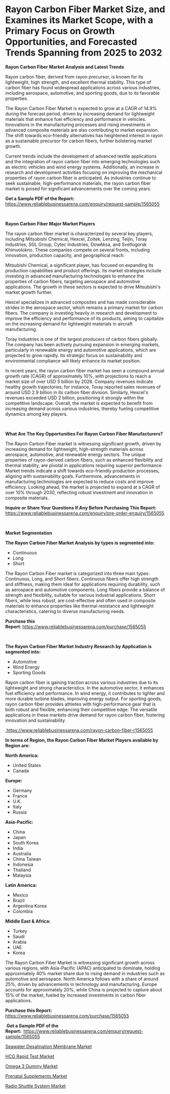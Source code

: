 <p><h1>Rayon Carbon Fiber Market Size, and Examines its Market Scope, with a Primary Focus on Growth Opportunities, and Forecasted Trends Spanning from 2025 to 2032</h1></p><p><strong>Rayon Carbon Fiber Market Analysis and Latest Trends</strong></p>
<p><p>Rayon carbon fiber, derived from rayon precursor, is known for its lightweight, high strength, and excellent thermal stability. This type of carbon fiber has found widespread applications across various industries, including aerospace, automotive, and sporting goods, due to its favorable properties.</p><p>The Rayon Carbon Fiber Market is expected to grow at a CAGR of 14.9% during the forecast period, driven by increasing demand for lightweight materials that enhance fuel efficiency and performance in vehicles. Innovations in the manufacturing processes and rising investments in advanced composite materials are also contributing to market expansion. The shift towards eco-friendly alternatives has heightened interest in rayon as a sustainable precursor for carbon fibers, further bolstering market growth.</p><p>Current trends include the development of advanced textile applications and the integration of rayon carbon fiber into emerging technologies such as electric vehicles and wind energy systems. Additionally, an increase in research and development activities focusing on improving the mechanical properties of rayon carbon fiber is anticipated. As industries continue to seek sustainable, high-performance materials, the rayon carbon fiber market is poised for significant advancements over the coming years.</p></p>
<p><strong>Get a Sample PDF of the Report:&nbsp;</strong> <a href="https://www.reliablebusinessarena.com/enquiry/request-sample/1565055?utm_campaign=2039&utm_medium=2&utm_source=Github&utm_content=ia&utm_term=30012025&utm_id=rayon-carbon-fiber">https://www.reliablebusinessarena.com/enquiry/request-sample/1565055</a></p>
<p>&nbsp;</p>
<p><strong>Rayon Carbon Fiber Major Market Players</strong></p>
<p><p>The rayon carbon fiber market is characterized by several key players, including Mitsubishi Chemical, Hexcel, Zoltek, Lenzing, Teijin, Toray Industries, SGL Group, Cytec Industries, DowAksa, and Svetlogorsk Khimvolokno. These companies compete on several fronts, including innovation, production capacity, and geographical reach.</p><p>Mitsubishi Chemical, a significant player, has focused on expanding its production capabilities and product offerings. Its market strategies include investing in advanced manufacturing technologies to enhance the properties of carbon fibers, targeting aerospace and automotive applications. The growth in these sectors is expected to drive Mitsubishi's market growth further.</p><p>Hexcel specializes in advanced composites and has made considerable strides in the aerospace sector, which remains a primary market for carbon fibers. The company is investing heavily in research and development to improve the efficiency and performance of its products, aiming to capitalize on the increasing demand for lightweight materials in aircraft manufacturing.</p><p>Toray Industries is one of the largest producers of carbon fibers globally. The company has been actively pursuing expansion in emerging markets, particularly in renewable energy and automotive applications, which are projected to grow rapidly. Its strategic focus on sustainability and environmental compliance will likely enhance its market position.</p><p>In recent years, the rayon carbon fiber market has seen a compound annual growth rate (CAGR) of approximately 10%, with projections to reach a market size of over USD 5 billion by 2028. Company revenues indicate healthy growth trajectories; for instance, Toray reported sales revenues of around USD 2.9 billion in its carbon fiber division. Similarly, Hexcel's revenues exceeded USD 2 billion, positioning it strongly within the competitive landscape. Overall, the market is expected to benefit from increasing demand across various industries, thereby fueling competitive dynamics among key players.</p></p>
<p>&nbsp;</p>
<p><strong>What Are The Key Opportunities For Rayon Carbon Fiber Manufacturers?</strong></p>
<p><p>The Rayon Carbon Fiber market is witnessing significant growth, driven by increasing demand for lightweight, high-strength materials across aerospace, automotive, and renewable energy sectors. The unique properties of rayon-derived carbon fibers, such as enhanced flexibility and thermal stability, are pivotal in applications requiring superior performance. Market trends indicate a shift towards eco-friendly production processes, aligning with sustainability goals. Furthermore, advancements in manufacturing technologies are expected to reduce costs and improve efficiency. Looking ahead, the market is projected to expand at a CAGR of over 10% through 2030, reflecting robust investment and innovation in composite materials.</p></p>
<p><strong>Inquire or Share Your Questions If Any Before Purchasing This Report:</strong> <a href="https://www.reliablebusinessarena.com/enquiry/pre-order-enquiry/1565055?utm_campaign=2039&utm_medium=2&utm_source=Github&utm_content=ia&utm_term=30012025&utm_id=rayon-carbon-fiber">https://www.reliablebusinessarena.com/enquiry/pre-order-enquiry/1565055</a></p>
<p>&nbsp;</p>
<p><strong>Market Segmentation</strong></p>
<p><strong>The Rayon Carbon Fiber Market Analysis by types is segmented into:</strong></p>
<p><ul><li>Continuous</li><li>Long</li><li>Short</li></ul></p>
<p><p>The Rayon Carbon Fiber market is categorized into three main types: Continuous, Long, and Short fibers. Continuous fibers offer high strength and stiffness, making them ideal for applications requiring durability, such as aerospace and automotive components. Long fibers provide a balance of strength and flexibility, suitable for various industrial applications. Short fibers, while less robust, are cost-effective and often used in composite materials to enhance properties like thermal resistance and lightweight characteristics, catering to diverse manufacturing needs.</p></p>
<p><strong>Purchase this Report:&nbsp;</strong><a href="https://www.reliablebusinessarena.com/purchase/1565055?utm_campaign=2039&utm_medium=2&utm_source=Github&utm_content=ia&utm_term=30012025&utm_id=rayon-carbon-fiber">https://www.reliablebusinessarena.com/purchase/1565055</a></p>
<p>&nbsp;</p>
<p><strong>The Rayon Carbon Fiber Market Industry Research by Application is segmented into:</strong></p>
<p><ul><li>Automotive</li><li>Wind Energy</li><li>Sporting Goods</li></ul></p>
<p><p>Rayon carbon fiber is gaining traction across various industries due to its lightweight and strong characteristics. In the automotive sector, it enhances fuel efficiency and performance. In wind energy, it contributes to lighter and more durable turbine blades, improving energy output. For sporting goods, rayon carbon fiber provides athletes with high-performance gear that is both robust and flexible, enhancing their competitive edge. The versatile applications in these markets drive demand for rayon carbon fiber, fostering innovation and sustainability.</p></p>
<p><a href="https://www.reliablebusinessarena.com/rayon-carbon-fiber-r1565055?utm_campaign=2039&utm_medium=2&utm_source=Github&utm_content=ia&utm_term=30012025&utm_id=rayon-carbon-fiber">&nbsp;https://www.reliablebusinessarena.com/rayon-carbon-fiber-r1565055</a></p>
<p><strong>In terms of Region, the Rayon Carbon Fiber Market Players available by Region are:</strong></p>
<p>
    <p> <strong> North America: </strong>
        <ul>
            <li>United States</li>
            <li>Canada</li>
        </ul>
        </p> 
    <p> <strong> Europe: </strong>
        <ul>
            <li>Germany</li>
            <li>France</li>
            <li>U.K.</li>
            <li>Italy</li>
            <li>Russia</li>
        </ul>
        </p> 
    <p> <strong> Asia-Pacific: </strong>
        <ul>
            <li>China</li>
            <li>Japan</li>
            <li>South Korea</li>
            <li>India</li>
            <li>Australia</li>
            <li>China Taiwan</li>
            <li>Indonesia</li>
            <li>Thailand</li>
            <li>Malaysia</li>
        </ul>
        </p> 
    <p> <strong> Latin America: </strong>
        <ul>
            <li>Mexico</li>
            <li>Brazil</li>
            <li>Argentina Korea</li>
            <li>Colombia</li>
        </ul>
        </p> 
    <p> <strong> Middle East & Africa: </strong>
        <ul>
            <li>Turkey</li>
            <li>Saudi</li>
            <li>Arabia</li>
            <li>UAE</li>
            <li>Korea</li>
        </ul>
    </p>
    </p>
<p><p>The Rayon Carbon Fiber Market is witnessing significant growth across various regions, with Asia-Pacific (APAC) anticipated to dominate, holding approximately 40% market share due to rising demand in industries such as automotive and aerospace. North America follows with a share of around 25%, driven by advancements in technology and manufacturing. Europe accounts for approximately 20%, while China is projected to capture about 15% of the market, fueled by increased investments in carbon fiber applications.</p></p>
<p><strong>Purchase this Report: </strong><a href="https://www.reliablebusinessarena.com/purchase/1565055?utm_campaign=2039&utm_medium=2&utm_source=Github&utm_content=ia&utm_term=30012025&utm_id=rayon-carbon-fiber">https://www.reliablebusinessarena.com/purchase/1565055</a></p>
<p>&nbsp;<strong>Get a Sample PDF of the Report:&nbsp;&nbsp;</strong><a href="https://www.reliablebusinessarena.com/enquiry/request-sample/1565055?utm_campaign=2039&utm_medium=2&utm_source=Github&utm_content=ia&utm_term=30012025&utm_id=rayon-carbon-fiber">https://www.reliablebusinessarena.com/enquiry/request-sample/1565055</a></p>
<p><strong></strong></p>
<p><p><a href="https://github.com/musickyung75/Market-Research-Report-List-1/blob/main/seawater-desalination-membrane-market.md?utm_campaign=2039&utm_medium=2&utm_source=Github&utm_content=ia&utm_term=30012025&utm_id=rayon-carbon-fiber">Seawater Desalination Membrane Market</a></p><p><a href="https://www.linkedin.com/pulse/comprehensive-overview-hcg-rapid-test-market-competitive-llgbf?utm_campaign=2039&utm_medium=2&utm_source=Github&utm_content=ia&utm_term=30012025&utm_id=rayon-carbon-fiber">HCG Rapid Test Market</a></p><p><a href="https://www.linkedin.com/pulse/comprehensive-omega-3-gummy-market-report-regional-analysis-s7q3e?utm_campaign=2039&utm_medium=2&utm_source=Github&utm_content=ia&utm_term=30012025&utm_id=rayon-carbon-fiber">Omega 3 Gummy Market</a></p><p><a href="https://www.linkedin.com/pulse/how-prenatal-supplements-market-expectd-grow-125-cagr-upcoming-9gakf?utm_campaign=2039&utm_medium=2&utm_source=Github&utm_content=ia&utm_term=30012025&utm_id=rayon-carbon-fiber">Prenatal Supplements Market</a></p><p><a href="https://github.com/techerghalim/Market-Research-Report-List-1/blob/main/radio-shuttle-system-market.md?utm_campaign=2039&utm_medium=2&utm_source=Github&utm_content=ia&utm_term=30012025&utm_id=rayon-carbon-fiber">Radio Shuttle System Market</a></p></p>
